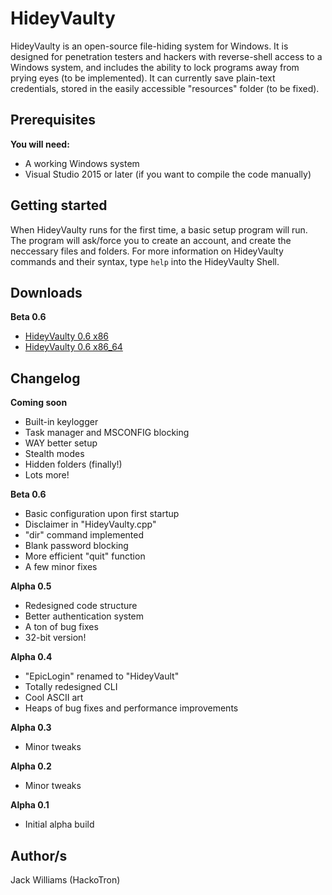 # HideyVaulty
HideyVaulty is an open-source file-hiding system for Windows. It is designed for penetration testers and hackers with reverse-shell access to a Windows system, and includes the ability to lock programs away from prying eyes (to be implemented). It can currently save plain-text credentials, stored in the easily accessible "resources" folder (to be fixed).

## Prerequisites
**You will need:**

- A working Windows system
- Visual Studio 2015 or later (if you want to compile the code manually)

## Getting started
When HideyVaulty runs for the first time, a basic setup program will run. The program will ask/force you to create an account, 
and create the neccessary files and folders. For more information on HideyVaulty commands and their syntax, type `help` into the
HideyVaulty Shell.

## Downloads
**Beta 0.6**
- [HideyVaulty 0.6 x86](https://github.com/HackoTron/HideyVaulty/releases/download/v0.6-beta/HideyVaulty-0.6-x86.exe)
- [HideyVaulty 0.6 x86_64](https://github.com/HackoTron/HideyVaulty/releases/download/v0.6-beta/HideyVaulty-0.6-x86_64.exe)

## Changelog
**Coming soon**
- Built-in keylogger
- Task manager and MSCONFIG blocking
- WAY better setup
- Stealth modes
- Hidden folders (finally!)
- Lots more!

**Beta 0.6**
- Basic configuration upon first startup
- Disclaimer in "HideyVaulty.cpp"
- "dir" command implemented
- Blank password blocking
- More efficient "quit" function
- A few minor fixes

**Alpha 0.5**
- Redesigned code structure
- Better authentication system
- A ton of bug fixes
- 32-bit version!

**Alpha 0.4**
- "EpicLogin" renamed to "HideyVault"
- Totally redesigned CLI
- Cool ASCII art
- Heaps of bug fixes and performance improvements

**Alpha 0.3**
- Minor tweaks

**Alpha 0.2**
- Minor tweaks

**Alpha 0.1**
- Initial alpha build



## Author/s
Jack Williams (HackoTron)

